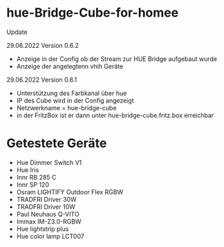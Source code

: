 # hue-Bridge-Cube-for-homee
Update

29.06.2022 Version 0.6.2
  - Anzeige in der Config ob der Stream zur HUE Bridge aufgebaut wurde 
  - Anzeige der angelegtenn vhih Geräte 

29.06.2022 Version 0.6.1
  - Unterstützung des Farbkanal über hue
  - IP des Cube wird in der Config angezeigt
  - Netzwerkname = hue-bridge-cube
  - in der FritzBox ist er dann unter hue-bridge-cube.fritz.box erreichbar 



# Getestete Geräte
  - Hue Dimmer Switch V1 
  - Hue Iris 
  - Innr RB 285 C
  - Innr SP 120
  - Osram LIGHTIFY Outdoor Flex RGBW
  - TRADFRI Driver 30W 
  - TRADFRI Driver 10W
  - Paul Neuhaus Q-VITO 
  - Immax IM-Z3.0-RGBW
  - Hue lightstrip plus
  - Hue color lamp LCT007
  

